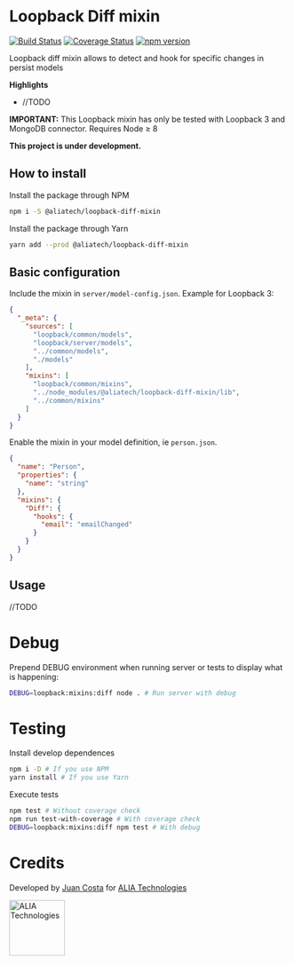 # Loopback Diff mixin

[![Build Status](https://travis-ci.org/aliatech/loopback-diff-mixin.svg?branch=master)](https://travis-ci.org/aliatech/loopback-diff-mixin)
[![Coverage Status](https://coveralls.io/repos/github/aliatech/loopback-diff-mixin/badge.svg?branch=master)](https://coveralls.io/github/aliatech/loopback-diff-mixin?branch=master)
[![npm version](https://img.shields.io/npm/v/@aliatech/loopback-diff-mixin.svg?color=blue)](https://www.npmjs.com/package/@aliatech/loopback-diff-mixin)

Loopback diff mixin allows to detect and hook for specific changes in persist models

**Highlights**

* //TODO

**IMPORTANT:**
This Loopback mixin has only be tested with Loopback 3 and MongoDB connector.
Requires Node ≥ 8

**This project is under development.**

## How to install

Install the package through NPM

```bash
npm i -S @aliatech/loopback-diff-mixin
```

Install the package through Yarn

```bash
yarn add --prod @aliatech/loopback-diff-mixin
```

## Basic configuration

Include the mixin in `server/model-config.json`. Example for Loopback 3:

```json
{
  "_meta": {
    "sources": [
      "loopback/common/models",
      "loopback/server/models",
      "../common/models",
      "./models"
    ],
    "mixins": [
      "loopback/common/mixins",
      "../node_modules/@aliatech/loopback-diff-mixin/lib",
      "../common/mixins"
    ]
  }
}
```

Enable the mixin in your model definition, ie `person.json`.

```json
{
  "name": "Person",
  "properties": {
    "name": "string"
  },
  "mixins": {
    "Diff": {
      "hooks": {
        "email": "emailChanged"
      }
    }
  }
}
```

## Usage

//TODO

# Debug

Prepend DEBUG environment when running server or tests to display what is happening:

```bash
DEBUG=loopback:mixins:diff node . # Run server with debug
```

# Testing

Install develop dependences

````bash
npm i -D # If you use NPM
yarn install # If you use Yarn
````

Execute tests

````bash
npm test # Without coverage check
npm run test-with-coverage # With coverage check
DEBUG=loopback:mixins:diff npm test # With debug
````

# Credits

Developed by
[Juan Costa](https://github.com/Akeri "Github's profile")
for
[ALIA Technologies](https://github.com/aliatech "Github's profile")

[<img src="http://alialabs.com/images/logos/logo-full-big.png" alt="ALIA Technologies" height=100/>](http://alialabs.com "Go to ALIA Technologies' website")
